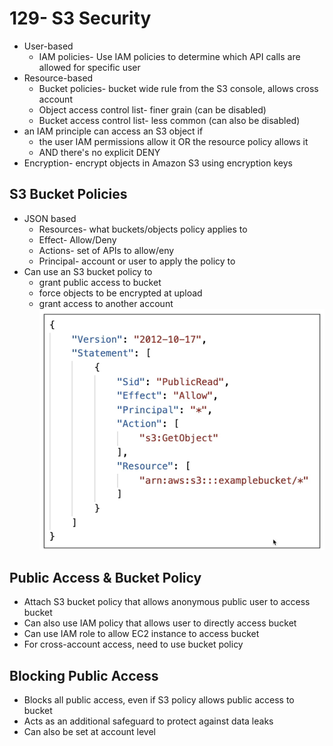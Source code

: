 # 129- S3 Security
- User-based
	- IAM policies- Use IAM policies to determine which API calls are allowed for specific user
- Resource-based
	- Bucket policies- bucket wide rule from the S3 console, allows cross account
	- Object access control list- finer grain (can be disabled)
	- Bucket access control list- less common (can also be disabled)
- an IAM principle can access an S3 object if
	- the user IAM permissions allow it OR the resource policy allows it
	- AND there's no explicit DENY
- Encryption- encrypt objects in Amazon S3 using encryption keys

## S3 Bucket Policies
- JSON based
	- Resources- what buckets/objects policy applies to
	- Effect- Allow/Deny
	- Actions- set of APIs to allow/eny
	- Principal- account or user to apply the policy to
- Can use an S3 bucket policy to 
	- grant public access to bucket
	- force objects to be encrypted at upload
	- grant access to another account\
	![400](attachments/Pasted%20image%2020240711222334.png)

## Public Access & Bucket Policy
- Attach S3 bucket policy that allows anonymous public user to access bucket
- Can also use IAM policy that allows user to directly access bucket
- Can use IAM role to allow EC2 instance to access bucket
- For cross-account access, need to use bucket policy

## Blocking Public Access
- Blocks all public access, even if S3 policy allows public access to bucket
- Acts as an additional safeguard to protect against data leaks
- Can also be set at account level